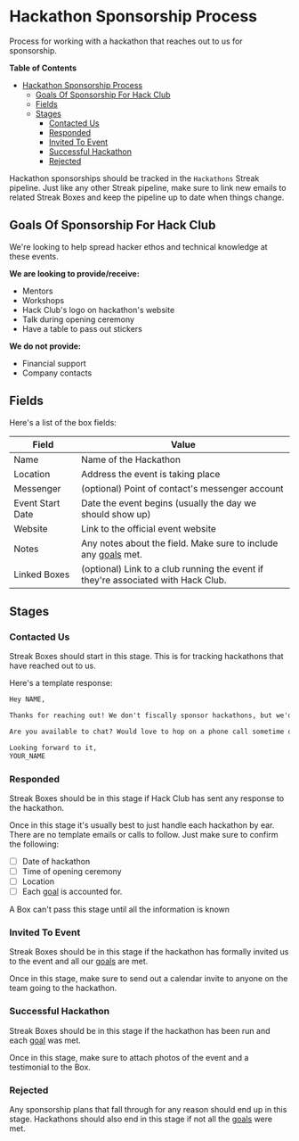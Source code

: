 # Hackathon Sponsorship Process

Process for working with a hackathon that reaches out to us for sponsorship.

**Table of Contents**

- [Hackathon Sponsorship Process](#hackathon-sponsorship-process)
  - [Goals Of Sponsorship For Hack Club](#goals-of-sponsorship-for-hack-club)
  - [Fields](#fields)
  - [Stages](#stages)
    - [Contacted Us](#contacted-us)
    - [Responded](#responded)
    - [Invited To Event](#invited-to-event)
    - [Successful Hackathon](#successful-hackathon)
    - [Rejected](#rejected)

Hackathon sponsorships should be tracked in the `Hackathons` Streak pipeline. Just like any other Streak pipeline, make sure to link new emails to related Streak Boxes and keep the pipeline up to date when things change.

## Goals Of Sponsorship For Hack Club

We're looking to help spread hacker ethos and technical knowledge at these events.

**We are looking to provide/receive:**

- Mentors
- Workshops
- Hack Club's logo on hackathon's website
- Talk during opening ceremony
- Have a table to pass out stickers

**We do not provide:**

- Financial support
- Company contacts

## Fields

Here's a list of the box fields:

| Field            | Value                                                                             |
| ---------------- | --------------------------------------------------------------------------------- |
| Name             | Name of the Hackathon                                                             |
| Location         | Address the event is taking place                                                 |
| Messenger        | (optional) Point of contact's messenger account                                   |
| Event Start Date | Date the event begins (usually the day we should show up)                         |
| Website          | Link to the official event website                                                |
| Notes            | Any notes about the field. Make sure to include any [goals][goal-section] met.    |
| Linked Boxes     | (optional) Link to a club running the event if they're associated with Hack Club. |

## Stages

### Contacted Us

Streak Boxes should start in this stage. This is for tracking hackathons that have reached out to us.

Here's a template response:

```md
Hey NAME,

Thanks for reaching out! We don't fiscally sponsor hackathons, but we'd love to partner with you. We can provide mentors/stickers and run a workshop for beginner/entry level coders.

Are you available to chat? Would love to hop on a phone call sometime over the next week to figure out the details. How about at INSERT_TIME?

Looking forward to it,
YOUR_NAME
```

### Responded

Streak Boxes should be in this stage if Hack Club has sent any response to the hackathon.

Once in this stage it's usually best to just handle each hackathon by ear. There are no template emails or calls to follow. Just make sure to confirm the following:

- [ ] Date of hackathon
- [ ] Time of opening ceremony
- [ ] Location
- [ ] Each [goal][goal-section] is accounted for.

A Box can't pass this stage until all the information is known

### Invited To Event

Streak Boxes should be in this stage if the hackathon has formally invited us to the event and all our [goals][goal-section] are met.

Once in this stage, make sure to send out a calendar invite to anyone on the team going to the hackathon.

### Successful Hackathon

Streak Boxes should be in this stage if the hackathon has been run and each [goal][goal-section] was met.

Once in this stage, make sure to attach photos of the event and a testimonial to the Box.

### Rejected

Any sponsorship plans that fall through for any reason should end up in this stage. Hackathons should also end in this stage if not all the [goals][goal-section] were met.

[goal-section]: #goals-of-sponsorship-for-hack-club
